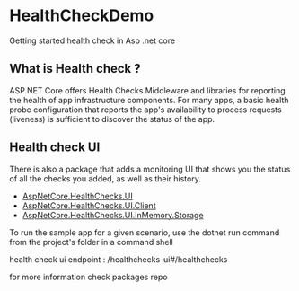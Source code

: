 # HealthCheckDemo

Getting started health check in Asp .net core 

## What is Health check ?

ASP.NET Core offers Health Checks Middleware and libraries for reporting the health of app infrastructure components.
For many apps, a basic health probe configuration that reports the app's availability to process requests (liveness) is sufficient to discover the status of the app.

## Health check UI

There is also a package that adds a monitoring UI that shows you the status of all the checks you added, as well as their history.

* [AspNetCore.HealthChecks.UI](https://www.nuget.org/packages/AspNetCore.HealthChecks.UI "package page link") 
* [AspNetCore.HealthChecks.UI.Client](https://www.nuget.org/packages/AspNetCore.HealthChecks.UI.Client/ "package page link") 
* [AspNetCore.HealthChecks.UI.InMemory.Storage](https://www.nuget.org/packages/AspNetCore.HealthChecks.UI.InMemory.Storage/ "package page link") 


To run the sample app for a given scenario, use the dotnet run command from the project's folder in a command shell

health check ui endpoint : /healthchecks-ui#/healthchecks

for more information check packages repo 
